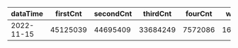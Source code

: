 |dataTime|firstCnt|secondCnt|thirdCnt|fourCnt|winCnt|vrate|wrate|
|-|-|-|-|-|-|-|-|
|2022-11-15|45125039|44695409|33684249|7572086|1629628|0%|0%|